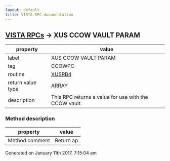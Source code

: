 ```yaml
---
layout: default
title: VISTA RPC documentation
---
```




## [VISTA RPCs](TableOfContent.md) &#8594; XUS CCOW VAULT PARAM 

 property | value 
--- | --- 
 label | XUS CCOW VAULT PARAM
 tag | CCOWPC
 routine | [XUSRB4](http://code.osehra.org/dox/Routine_XUSRB4_source.html)
 return value type | ARRAY
 description | This RPC returns a value for use with the CCOW vault.


### Method description

 property | value 
--- | --- 
 Method comment | Return ap




 Generated on January 11th 2017, 7:15:04 am